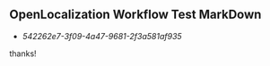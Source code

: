 ## OpenLocalization Workflow Test MarkDown
* *542262e7-3f09-4a47-9681-2f3a581af935*
 
thanks!

<!--HONumber=Feb17_HO2-->


